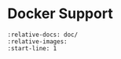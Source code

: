 # Docker Support

```{include} ../../Docker/README.md
:relative-docs: doc/
:relative-images:
:start-line: 1
```
